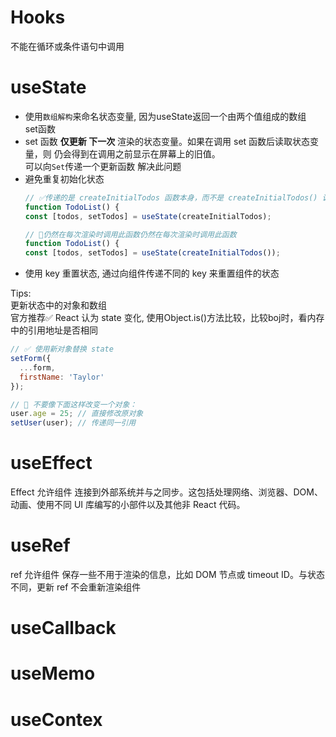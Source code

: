 # Hooks
不能在循环或条件语句中调用

# useState
- 使用`数组解构`来命名状态变量, 因为useState返回一个由两个值组成的数组  
set函数
- set 函数 **仅更新 下一次** 渲染的状态变量。如果在调用 set 函数后读取状态变量，则 仍会得到在调用之前显示在屏幕上的旧值。  
  可以向`Set`传递一个更新函数 解决此问题
- 避免重复初始化状态  
  ```js
  // ✅传递的是 createInitialTodos 函数本身，而不是 createInitialTodos() 调用该函数的结果。如果将函数传递给 useState，React 仅在初始化期间调用它
  function TodoList() {
  const [todos, setTodos] = useState(createInitialTodos);

  // 🚩仍然在每次渲染时调用此函数仍然在每次渲染时调用此函数
  function TodoList() {
  const [todos, setTodos] = useState(createInitialTodos());
  ```
- 使用 key 重置状态, 通过向组件传递不同的 key 来重置组件的状态

Tips:   
更新状态中的对象和数组  
官方推荐✅ React 认为 state 变化, 使用Object.is()方法比较，比较boj时，看内存中的引用地址是否相同
```js
// ✅ 使用新对象替换 state
setForm({
  ...form,
  firstName: 'Taylor'
});
```

```js
// 🚩 不要像下面这样改变一个对象：
user.age = 25; // 直接修改原对象
setUser(user); // 传递同一引用
```

# useEffect
Effect 允许组件 连接到外部系统并与之同步。这包括处理网络、浏览器、DOM、动画、使用不同 UI 库编写的小部件以及其他非 React 代码。 



# useRef
ref 允许组件 保存一些不用于渲染的信息，比如 DOM 节点或 timeout ID。与状态不同，更新 ref 不会重新渲染组件

# useCallback

# useMemo

# useContex